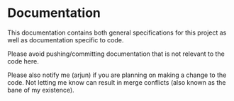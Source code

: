 # Documentation

This documentation contains both general specifications for this project as well as documentation specific to code. 

Please avoid pushing/committing documentation that is not relevant to the code here. 

Please also notify me (arjun) if you are planning on making a change to the code. Not letting me know can result in merge conflicts (also known as the bane of my existence). 

